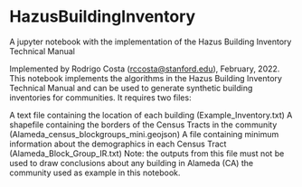 # HazusBuildingInventory
A jupyter notebook with the implementation of the Hazus Building Inventory Technical Manual

Implemented by Rodrigo Costa (rccosta@stanford.edu), February, 2022. This notebook implements the algorithms in the Hazus Building Inventory Technical Manual and can be used to generate synthetic building inventories for communities. It requires two files:

A text file containing the location of each building (Example_Inventory.txt)
A shapefile containing the borders of the Census Tracts in the community (Alameda_census_blockgroups_mini.geojson)
A file containing minimum information about the demographics in each Census Tract (Alameda_Block_Group_IR.txt)
Note: the outputs from this file must not be used to draw conclusions about any building in Alameda (CA) the community used as example in this notebook.
